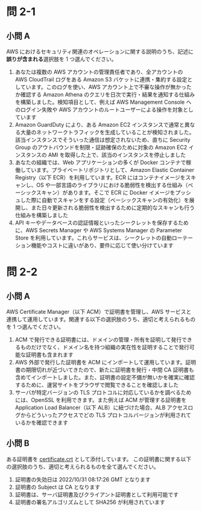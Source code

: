 # 問 2-1

## 小問 A
AWS におけるセキュリティ関連のオペレーションに関する説明のうち、記述に**誤りが含まれる**選択肢を 1 つ選んでください。

1. あなたは複数の AWS アカウントの管理責任者であり、全アカウントの AWS CloudTrail ログをある Amazon S3 バケットに連携・集約する設定としています。このログを使い、AWS アカウント上で不審な操作が無かったか確認する Amazon Athena のクエリを日次で実行・結果を通知する仕組みを構築しました。検知項目として、例えば AWS Management Console へのログイン失敗や AWS アカウントのルートユーザーによる操作を対象としています
2. Amazon GuardDuty により、ある Amazon EC2 インスタンスで通常と異なる大量のネットワークトラフィックを生成していることが検知されました。該当インスタンスでそういった通信は想定されないため、直ちに Security Group のアウトバウンドを制限・証跡確保のために対象の Amazon EC2 インスタンスの AMI を取得した上で、該当のインスタンスを停止しました
3. あなたの組織では、Web アプリケーションの多くが Docker コンテナで稼働しています。プライベートリポジトリとして、Amazon Elastic Container Registry（以下 ECR）を利用しています。ECR にはコンテナイメージをスキャンし、OS や一部言語のライブラリにおける脆弱性を検出する仕組み（ベーシックスキャン）があります。そこで ECR に Docker イメージをプッシュした際に自動でスキャンをする設定（ベーシックスキャンの有効化）を展開し、また日々更新される脆弱性を検出するために定期的なスキャンも行う仕組みを構築しました
4. API キーやデータベースの認証情報といったシークレットを保存するために、AWS Secrets Manager や AWS Systems Manager の Parameter Store を利用しています。これらサービスは、シークレットの自動ローテーション機能やコストに違いがあり、要件に応じて使い分けています

# 問 2-2

## 小問 A
AWS Certificate Manager（以下 ACM）で証明書を管理し、AWS サービスと連携して運用しています。関連する以下の選択肢のうち、適切と考えられるものを 1 つ選んでください。

1. ACM で発行できる証明書には、ドメインの管理・所有を証明して発行できるものだけでなく、ドメイン名を持つ組織の実在性を証明することで発行可能な証明書も含まれます
2. AWS 外部で発行した証明書を ACM にインポートして運用しています。証明書の期限切れが近づいてきたので、新たに証明書を発行・中間 CA 証明書も含めてインポートしました。また、証明書の設定不備が無いかを確実に確認するために、運営サイトをブラウザで閲覧できることを確認しました
3. サーバが特定バージョンの TLS プロトコルに対応しているかを調べるためには、OpenSSL を利用できます。また例えば ACM が管理する証明書を Application Load Balancer（以下 ALB）に紐づけた場合、ALB アクセスログからどういったアクセスでどの TLS プロトコルバージョンが利用されているかを確認できます

## 小問 B
ある証明書を [certificate.crt](certificate.crt) として添付しています。
この証明書に関する以下の選択肢のうち、適切と考えられるものを全て選んでください。

1. 証明書の失効日は 2022/10/31 08:17:26 GMT となります
2. 証明書の Subject は CA となります
3. 証明書は、サーバ証明書及びクライアント証明書として利用可能です
4. 証明書の署名アルゴリズムとして SHA256 が利用されています
